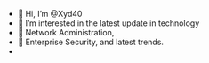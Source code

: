 - 👋 Hi, I’m @Xyd40
- 👀 I’m interested in the latest update in technology
- 🌱 Network Administration,
- 💞️ Enterprise Security, and latest trends.
- 

